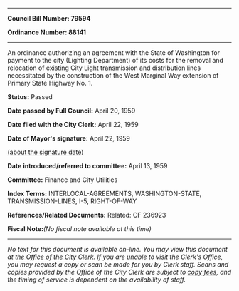 

********

**Council Bill Number: 79594**
   
**Ordinance Number: 88141**
********

 An ordinance authorizing an agreement with the State of Washington for payment to the city (Lighting Department) of its costs for the removal and relocation of existing City Light transmission and distribution lines necessitated by the construction of the West Marginal Way extension of Primary State Highway No. 1.

**Status:** Passed
   
**Date passed by Full Council:** April 20, 1959
   
**Date filed with the City Clerk:** April 22, 1959
   
**Date of Mayor's signature:** April 22, 1959
   
[(about the signature date)](/~public/approvaldate.htm)
   
   
   
**Date introduced/referred to committee:** April 13, 1959
   
**Committee:** Finance and City Utilities
   
   
**Index Terms:** INTERLOCAL-AGREEMENTS, WASHINGTON-STATE, TRANSMISSION-LINES, I-5, RIGHT-OF-WAY

**References/Related Documents:** Related: CF 236923

**Fiscal Note:**_(No fiscal note available at this time)_
********

_No text for this document is available on-line. You may view this document at [the Office of the City Clerk](http://www.seattle.gov/leg/clerk/contactUs.htm). If you are unable to visit the Clerk's Office, you may request a copy or scan be made for you by Clerk staff. Scans and copies provided by the Office of the City Clerk are subject to [copy fees](http://clerk.seattle.gov/~public/clerkfees.htm), and the timing of service is dependent on the availability of staff._


